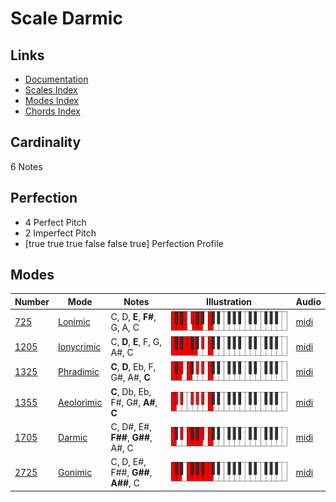 # Scale Darmic

## Links

- [Documentation](index.md)
- [Scales Index](Scales.md)
- [Modes Index](Modes.md)
- [Chords Index](Chords.md)

## Cardinality

6 Notes

## Perfection

- 4 Perfect Pitch
- 2 Imperfect Pitch
- [true true true false false true] Perfection Profile

## Modes

| Number | Mode | Notes | Illustration | Audio |
|--------|------|-------|--------------|-------|
| [725](https://ianring.com/musictheory/scales/725) | [Lonimic](ModeLonimic.md) | C, D, **E**, **F#**, G, A, C | ![CNaturalLonimic](ModeCNaturalLonimic.png) | [midi](https://github.com/edipermadi/music/blob/main/docs/ModeCNaturalLonimic.mid?raw=true) | 
| [1205](https://ianring.com/musictheory/scales/1205) | [Ionycrimic](ModeIonycrimic.md) | C, **D**, **E**, F, G, A#, C | ![CNaturalIonycrimic](ModeCNaturalIonycrimic.png) | [midi](https://github.com/edipermadi/music/blob/main/docs/ModeCNaturalIonycrimic.mid?raw=true) | 
| [1325](https://ianring.com/musictheory/scales/1325) | [Phradimic](ModePhradimic.md) | **C**, **D**, Eb, F, G#, A#, **C** | ![CNaturalPhradimic](ModeCNaturalPhradimic.png) | [midi](https://github.com/edipermadi/music/blob/main/docs/ModeCNaturalPhradimic.mid?raw=true) | 
| [1355](https://ianring.com/musictheory/scales/1355) | [Aeolorimic](ModeAeolorimic.md) | **C**, Db, Eb, F#, G#, **A#**, **C** | ![CNaturalAeolorimic](ModeCNaturalAeolorimic.png) | [midi](https://github.com/edipermadi/music/blob/main/docs/ModeCNaturalAeolorimic.mid?raw=true) | 
| [1705](https://ianring.com/musictheory/scales/1705) | [Darmic](ModeDarmic.md) | C, D#, E#, **F##**, **G##**, A#, C | ![CNaturalDarmic](ModeCNaturalDarmic.png) | [midi](https://github.com/edipermadi/music/blob/main/docs/ModeCNaturalDarmic.mid?raw=true) | 
| [2725](https://ianring.com/musictheory/scales/2725) | [Gonimic](ModeGonimic.md) | C, D, E#, F##, **G##**, **A##**, C | ![CNaturalGonimic](ModeCNaturalGonimic.png) | [midi](https://github.com/edipermadi/music/blob/main/docs/ModeCNaturalGonimic.mid?raw=true) | 
